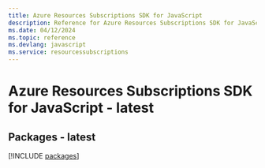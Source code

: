 ```yaml
---
title: Azure Resources Subscriptions SDK for JavaScript
description: Reference for Azure Resources Subscriptions SDK for JavaScript
ms.date: 04/12/2024
ms.topic: reference
ms.devlang: javascript
ms.service: resourcessubscriptions
---
```

# Azure Resources Subscriptions SDK for JavaScript - latest
## Packages - latest
[!INCLUDE [packages](resources-subscriptions-index.md)]